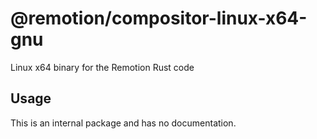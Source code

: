 # @remotion/compositor-linux-x64-gnu
 
Linux x64 binary for the Remotion Rust code
 
## Usage
 
This is an internal package and has no documentation.
